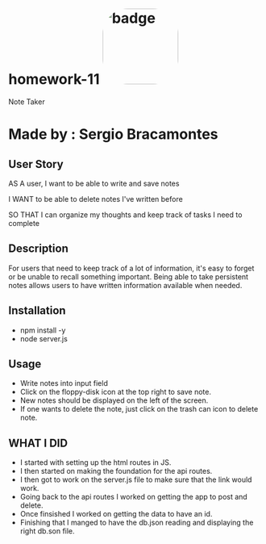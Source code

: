 # homework-11 <img src= "https://img.shields.io/static/v1?label=MadeWithLove&message=love&color=red" alt="badge" style="border-radius:50px" width ="150px"/>
Note Taker

# Made by : Sergio Bracamontes

## User Story
AS A user, I want to be able to write and save notes

I WANT to be able to delete notes I've written before

SO THAT I can organize my thoughts and keep track of tasks I need to complete

## Description 
For users that need to keep track of a lot of information, it's easy to forget or be unable to recall something important. Being able to take persistent notes allows users to have written information available when needed.

        
## Installation
* npm install -y
* node server.js
        
## Usage 
* Write notes into input field
* Click on the floppy-disk icon at the top right to save note.
* New notes should be displayed on the left of the screen.
* If one wants to delete the note, just click on the trash can icon to delete note.

## WHAT I DID
* I started with setting up the html routes in JS.
* I then started on making the foundation for the api routes.
* I then got to work on the server.js file to make sure that the link would work.
* Going back to the api routes I worked on getting the app to post and delete.
* Once finsished I worked on getting the data to have an id.
* Finishing that I manged to have the db.json reading and displaying the right db.son file.
        


 
